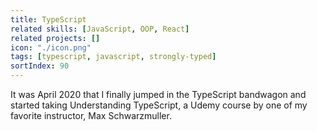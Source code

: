 ```yaml
---
title: TypeScript
related skills: [JavaScript, OOP, React]
related projects: []
icon: "./icon.png"
tags: [typescript, javascript, strongly-typed]
sortIndex: 90
---
```


It was April 2020 that I finally jumped in the TypeScript bandwagon and started taking Understanding TypeScript, a Udemy course by one of my favorite instructor, Max Schwarzmuller.
